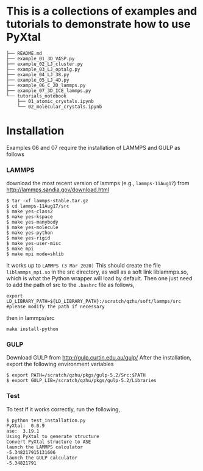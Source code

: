 # This is a collections of examples and tutorials to demonstrate how to use PyXtal
```
├── README.md
├── example_01_3D_VASP.py   
├── example_02_LJ_cluster.py
├── example_03_LJ_optalg.py
├── example_04_LJ_38.py
├── example_05_LJ_4D.py
├── example_06_C_2D_lammps.py
├── example_07_3D_ICE_lammps.py
└── tutorials_notebook
    ├── 01_atomic_crystals.ipynb
    └── 02_molecular_crystals.ipynb
```

# Installation
Examples 06 and 07 require the installation of LAMMPS and GULP as follows

### LAMMPS
download the most recent version of lammps (e.g., `lammps-11Aug17`) from http://lammps.sandia.gov/download.html

```
$ tar -xf lammps-stable.tar.gz
$ cd lammps-11Aug17/src
$ make yes-class2
$ make yes-kspace
$ make yes-manybody
$ make yes-molecule
$ make yes-python
$ make yes-rigid
$ make yes-user-misc
$ make mpi
$ make mpi mode=shlib
```
It works up to `LAMMPS (3 Mar 2020)`
This should create the file `liblammps_mpi.so` in the src directory, as well as a soft link liblammps.so, which is what the Python wrapper will load by default.
Then one just need to add the path of src to the `.bashrc` file as follows,

```
export LD_LIBRARY_PATH=${LD_LIBRARY_PATH}:/scratch/qzhu/soft/lammps/src #please modify the path if necessary
```
then in lammps/src

```
make install-python
```

### GULP
Download GULP from http://gulp.curtin.edu.au/gulp/
After the installation, export the following environment variables
```
$ export PATH=/scratch/qzhu/pkgs/gulp-5.2/Src:$PATH
$ export GULP_LIB=/scratch/qzhu/pkgs/gulp-5.2/Libraries
```

### Test
To test if it works correctly, run the following,
```
$ python test_installation.py 
PyXtal:  0.0.9
ase:  3.19.1
Using PyXtal to generate structure
Convert PyXtal structure to ASE
launch the LAMMPS calculator
-5.348217915131606
launch the GULP calculator
-5.34821791
```
